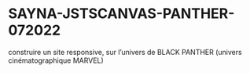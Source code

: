 # SAYNA-JSTSCANVAS-PANTHER-072022
construire un site responsive, sur l’univers de BLACK PANTHER (univers cinématographique MARVEL)
